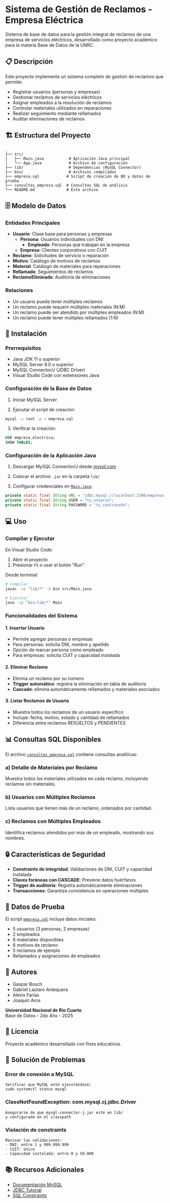 # Sistema de Gestión de Reclamos - Empresa Eléctrica

Sistema de base de datos para la gestión integral de reclamos de una empresa de servicios eléctricos, desarrollado como proyecto académico para la materia Base de Datos de la UNRC.

## 📋 Descripción

Este proyecto implementa un sistema completo de gestión de reclamos que permite:

- Registrar usuarios (personas y empresas)
- Gestionar reclamos de servicios eléctricos
- Asignar empleados a la resolución de reclamos
- Controlar materiales utilizados en reparaciones
- Realizar seguimiento mediante rellamados
- Auditar eliminaciones de reclamos

## 🏗️ Estructura del Proyecto

```
.
├── src/
│   ├── Main.java           # Aplicación Java principal
│   └── App.java            # Archivo de configuración
├── lib/                    # Dependencias (MySQL Connector)
├── bin/                    # Archivos compilados
├── empresa.sql            # Script de creación de BD y datos de prueba
├── consultas_empresa.sql  # Consultas SQL de análisis
└── README.md              # Este archivo
```

## 🗄️ Modelo de Datos

### Entidades Principales

- **Usuario**: Clase base para personas y empresas
  - **Persona**: Usuarios individuales con DNI
    - **Empleado**: Personas que trabajan en la empresa
  - **Empresa**: Clientes corporativos con CUIT
- **Reclamo**: Solicitudes de servicio o reparación
- **Motivo**: Catálogo de motivos de reclamos
- **Material**: Catálogo de materiales para reparaciones
- **Rellamado**: Seguimientos de reclamos
- **ReclamoEliminado**: Auditoría de eliminaciones

### Relaciones

- Un usuario puede tener múltiples reclamos
- Un reclamo puede requerir múltiples materiales (N:M)
- Un reclamo puede ser atendido por múltiples empleados (N:M)
- Un reclamo puede tener múltiples rellamados (1:N)

## 🚀 Instalación

### Prerrequisitos

- Java JDK 11 o superior
- MySQL Server 8.0 o superior
- MySQL Connector/J (JDBC Driver)
- Visual Studio Code con extensiones Java

### Configuración de la Base de Datos

1. Iniciar MySQL Server

2. Ejecutar el script de creación:

```bash
mysql -u root -p < empresa.sql
```

3. Verificar la creación:

```sql
USE empresa_electrica;
SHOW TABLES;
```

### Configuración de la Aplicación Java

1. Descargar MySQL Connector/J desde [mysql.com](https://dev.mysql.com/downloads/connector/j/)

2. Colocar el archivo `.jar` en la carpeta `lib/`

3. Configurar credenciales en [`Main.java`](src/Main.java):

```java
private static final String URL = "jdbc:mysql://localhost:3306/empresa_electrica";
private static final String USER = "tu_usuario";
private static final String PASSWORD = "tu_contraseña";
```

## 💻 Uso

### Compilar y Ejecutar

En Visual Studio Code:

1. Abrir el proyecto
2. Presionar `F5` o usar el botón "Run"

Desde terminal:

```bash
# Compilar
javac -cp "lib/*" -d bin src/Main.java

# Ejecutar
java -cp "bin:lib/*" Main
```

### Funcionalidades del Sistema

#### 1. Insertar Usuario

- Permite agregar personas o empresas
- Para personas: solicita DNI, nombre y apellido
- Opción de marcar persona como empleado
- Para empresas: solicita CUIT y capacidad instalada

#### 2. Eliminar Reclamo

- Elimina un reclamo por su número
- **Trigger automático**: registra la eliminación en tabla de auditoría
- **Cascade**: elimina automáticamente rellamados y materiales asociados

#### 3. Listar Reclamos de Usuario

- Muestra todos los reclamos de un usuario específico
- Incluye: fecha, motivo, estado y cantidad de rellamados
- Diferencia entre reclamos RESUELTOS y PENDIENTES

## 📊 Consultas SQL Disponibles

El archivo [`consultas_empresa.sql`](consultas_empresa.sql) contiene consultas analíticas:

### a) Detalle de Materiales por Reclamo

Muestra todos los materiales utilizados en cada reclamo, incluyendo reclamos sin materiales.

### b) Usuarios con Múltiples Reclamos

Lista usuarios que tienen más de un reclamo, ordenados por cantidad.

### c) Reclamos con Múltiples Empleados

Identifica reclamos atendidos por más de un empleado, mostrando sus nombres.

## 🔒 Características de Seguridad

- **Constraints de integridad**: Validaciones de DNI, CUIT y capacidad instalada
- **Claves foráneas con CASCADE**: Previene datos huérfanos
- **Trigger de auditoría**: Registra automáticamente eliminaciones
- **Transacciones**: Garantiza consistencia en operaciones múltiples

## 📝 Datos de Prueba

El script [`empresa.sql`](empresa.sql) incluye datos iniciales:

- 5 usuarios (3 personas, 2 empresas)
- 2 empleados
- 6 materiales disponibles
- 6 motivos de reclamo
- 5 reclamos de ejemplo
- Rellamados y asignaciones de empleados

## 👥 Autores

- Gaspar Bosch
- Gabriel Lautaro Antequera
- Alexis Farías
- Joaquin Arce

**Universidad Nacional de Río Cuarto**  
Base de Datos - 2do Año - 2025

## 📄 Licencia

Proyecto académico desarrollado con fines educativos.

## 🔧 Solución de Problemas

### Error de conexión a MySQL

```
Verificar que MySQL esté ejecutándose:
sudo systemctl status mysql
```

### ClassNotFoundException: com.mysql.cj.jdbc.Driver

```
Asegurarse de que mysql-connector-j.jar esté en lib/
y configurado en el classpath
```

### Violación de constraints

```
Revisar las validaciones:
- DNI: entre 1 y 999.999.999
- CUIT: único
- Capacidad instalada: entre 0 y 50.000
```

## 📚 Recursos Adicionales

- [Documentación MySQL](https://dev.mysql.com/doc/)
- [JDBC Tutorial](https://docs.oracle.com/javase/tutorial/jdbc/)
- [SQL Constraints](https://dev.mysql.com/doc/refman/8.0/en/constraints.html)
